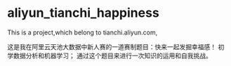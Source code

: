 # aliyun_tianchi_happiness
This is a project,which belong to tianchi.aliyun.com,

这是我在阿里云天池大数据中新人赛的一道赛制题目：快来一起发掘幸福感！
初学数据分析和机器学习；
通过这个题目来进行一次知识的运用和自我挑战。
